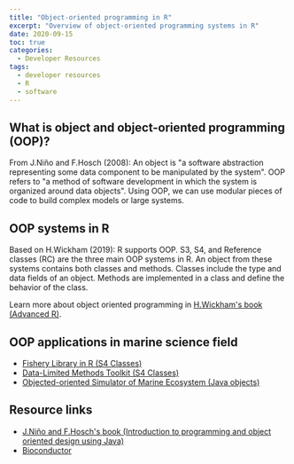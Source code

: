 ```yaml
---
title: "Object-oriented programming in R"
excerpt: "Overview of object-oriented programming systems in R"
date: 2020-09-15
toc: true
categories:
  - Developer Resources
tags:
  - developer resources
  - R
  - software
---
```


## What is object and object-oriented programming (OOP)?

From J.Niño and F.Hosch (2008):
An object is "a software abstraction representing some data component to be manipulated by the system".
OOP refers to "a method of software development in which the system is organized around data objects".
Using OOP, we can use modular pieces of code to build complex models or large systems.

## OOP systems in R

Based on H.Wickham (2019):
R supports OOP. S3, S4, and Reference classes (RC) are the three main OOP systems in R. An object from these systems contains both classes and methods. Classes include the type and data fields of an object. Methods are implemented in a class and define the behavior of the class.

Learn more about object oriented programming in [H.Wickham's book (Advanced R)](https://adv-r.hadley.nz/oo.html).

## OOP applications in marine science field

- [Fishery Library in R (S4 Classes)](https://flr-project.org/)
- [Data-Limited Methods Toolkit (S4 Classes)](https://dlmtool.github.io/DLMtool/userguide/introduction.html)
- [Objected-oriented Simulator of Marine Ecosystem (Java objects)](http://www.osmose-model.org/object-oriented-simulator-marine-ecosystems)


## Resource links

- [J.Niño and F.Hosch's book (Introduction to programming and object oriented design using Java)](http://www.cs.uno.edu/~fred/nhText/index.html)
- [Bioconductor](https://www.bioconductor.org/)
